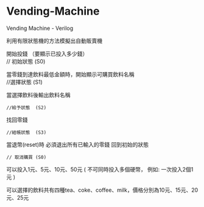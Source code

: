 # Vending-Machine
Vending Machine - Verilog

利用有限狀態機的方法模擬出自動販賣機

開始投錢 （要顯示已投入多少錢）                         
	// 初始狀態 (S0)

當零錢到達飲料最低金額時，開始顯示可購買飲料名稱  
	//選擇狀態  (S1)

當選擇飲料後輸出飲料名稱
	
	//給予狀態  (S2)

找回零錢
	
	//結帳狀態  (S3)

當退幣(reset)時  必須退出所有已輸入的零錢 回到初始的狀態
	
	// 取消購買 (S0)

可以投入1元、5元、10元、50元
    ( 不可同時投入多個硬幣，
       例如: 一次投入2個1元 )

可以選擇的飲料共有四種tea、coke、coffee、milk，價格分別為10元、15元、20元、25元
